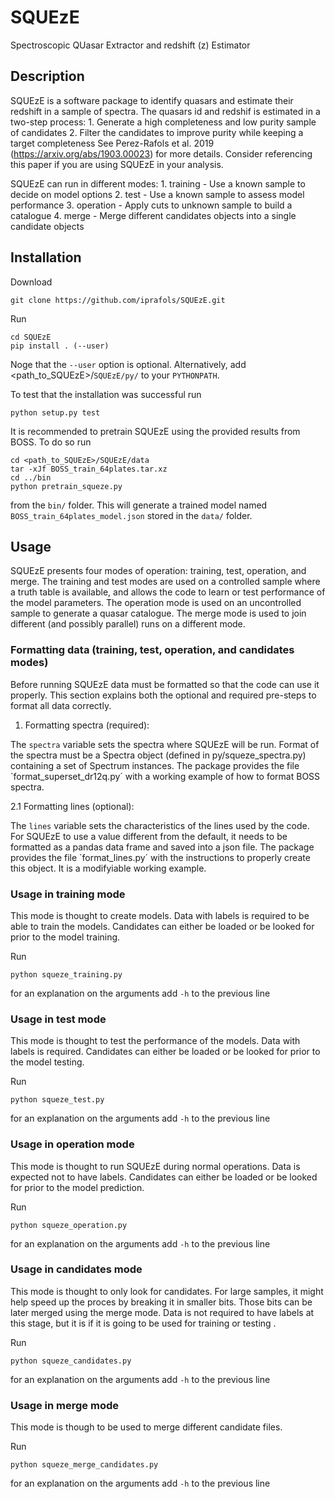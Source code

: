 # SQUEzE

Spectroscopic QUasar Extractor and redshift (z) Estimator

## Description

SQUEzE is a software package to identify quasars and estimate their redshift in a sample of spectra.
The quasars id and redshif is estimated in a two-step process:
    1. Generate a high completeness and low purity sample of candidates
    2. Filter the candidates to improve purity while keeping a target completeness
See Perez-Rafols et al. 2019 (https://arxiv.org/abs/1903.00023) for more details. Consider referencing
this paper if you are using SQUEzE in your analysis.

SQUEzE can run in different modes:
    1. training - Use a known sample to decide on model options
    2. test - Use a known sample to assess model performance
    3. operation - Apply cuts to unknown sample to build a catalogue
    4. merge - Merge different candidates objects into a single candidate objects

## Installation

Download
```
git clone https://github.com/iprafols/SQUEzE.git
```
Run
```
cd SQUEzE
pip install . (--user)
```
Noge that the `--user` option is optional. Alternatively, add
<path_to_SQUEzE>/`SQUEzE/py/` to your `PYTHONPATH`.

To test that the installation was successful run
```
python setup.py test
```

It is recommended to pretrain SQUEzE using the provided results from BOSS.
To do so run
```
cd <path_to_SQUEzE>/SQUEzE/data
tar -xJf BOSS_train_64plates.tar.xz
cd ../bin
python pretrain_squeze.py
```
from the `bin/` folder. This will generate a trained model named `BOSS_train_64plates_model.json`
stored in the `data/` folder.


## Usage

SQUEzE presents four modes of operation: training, test, operation, and merge. The training
and test modes are used on a controlled sample where a truth table is available,
and allows the code to learn or test performance of the model parameters.
The operation mode is used on an uncontrolled sample to generate a quasar catalogue.
The merge mode is used to join different (and possibly parallel) runs on a different mode.

### Formatting data (training, test, operation, and candidates modes)

Before running SQUEzE data must be formatted so that the code can use it properly.
This section explains both the optional and required pre-steps to format all data
correctly.

1. Formatting spectra (required):

The `spectra` variable sets the spectra where SQUEzE will be run. Format of
the spectra must be a Spectra object (defined in py/squeze_spectra.py) containing
a set of Spectrum instances. The package provides the file `format_superset_dr12q.py´
with a working example of how to format BOSS spectra.

2.1 Formatting lines (optional):

The `lines` variable sets the characteristics of the lines used by the code.
For SQUEzE to use a value different from the default, it needs to be
formatted as a pandas data frame and saved into a json file.
The package provides the file `format_lines.py´ with the instructions to
properly create this object. It is a modifyiable working example.

### Usage in training mode

This mode is thought to create models. Data with labels is required to be able to train the models. Candidates can either be loaded or be looked for prior to the model training.

Run
```
python squeze_training.py
```
for an explanation on the arguments add `-h` to the previous line

### Usage in test mode

This mode is thought to test the performance of the models. Data with labels is required. Candidates can either be loaded or be looked for prior to the model testing.

Run
```
python squeze_test.py
```
for an explanation on the arguments add `-h` to the previous line

### Usage in operation mode

This mode is thought to run SQUEzE during normal operations. Data is expected not to have labels. Candidates can either be loaded or be looked for prior to the model prediction.

Run
```
python squeze_operation.py
```
for an explanation on the arguments add `-h` to the previous line

### Usage in candidates mode

This mode is thought to only look for candidates. For large samples, it might help speed up the proces by breaking it in smaller bits. Those bits can be later merged using the merge mode. Data is  not required to have labels at this stage, but it is if it is going to be used for training or testing .

Run
```
python squeze_candidates.py
```
for an explanation on the arguments add `-h` to the previous line

### Usage in merge mode

This mode is though to be used to merge different candidate files.

Run
```
python squeze_merge_candidates.py
```
for an explanation on the arguments add `-h` to the previous line
